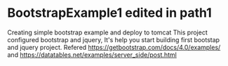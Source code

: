 # BootstrapExample1 edited in path1
Creating simple bootstrap example and deploy to tomcat
This project configured bootstrap and jquery, It's help you start building first bootstap and jquery project.
Refered https://getbootstrap.com/docs/4.0/examples/ and https://datatables.net/examples/server_side/post.html
